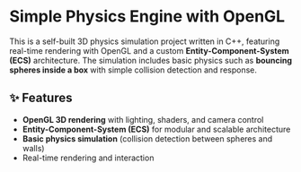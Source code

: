 # Simple Physics Engine with OpenGL

This is a self-built 3D physics simulation project written in C++, featuring real-time rendering with OpenGL and a custom **Entity-Component-System (ECS)** architecture. The simulation includes basic physics such as **bouncing spheres inside a box** with simple collision detection and response.

## ✨ Features

- **OpenGL 3D rendering** with lighting, shaders, and camera control  
- **Entity-Component-System (ECS)** for modular and scalable architecture  
- **Basic physics simulation** (collision detection between spheres and walls)  
- Real-time rendering and interaction 
